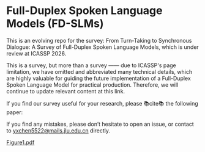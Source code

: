 # Full-Duplex Spoken Language Models (FD-SLMs)
This is an evolving repo for the survey: From Turn-Taking to Synchronous Dialogue: A Survey of Full-Duplex Spoken Language Models, which is under review at ICASSP 2026. 

This is a survey, but more than a survey —— due to ICASSP's page limitation, we have omitted and abbreviated many technical details, which are highly valuable for guiding the future implementation of a Full-Duplex Spoken Language Model for practical production. Therefore, we will continue to update relevant content at this link.

If you find our survey useful for your research, please 📚cite📚 the following paper:

If you find any mistakes, please don’t hesitate to open an issue, or contact to yxchen5522@mails.jlu.edu.cn directly.

[Figure1.pdf](https://github.com/user-attachments/files/22407793/Figure1.pdf)
